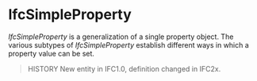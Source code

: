 # IfcSimpleProperty

_IfcSimpleProperty_ is a generalization of a single property object. The various subtypes of _IfcSimpleProperty_ establish different ways in which a property value can be set.<!-- end of definition -->

> HISTORY New entity in IFC1.0, definition changed in IFC2x.
